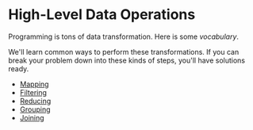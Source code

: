 # High-Level Data Operations
Programming is tons of data transformation.
Here is some _vocabulary_.

We'll learn common ways to perform these transformations.
If you can break your problem down into these kinds of steps, you'll have solutions ready.

* [Mapping](mapping.md)
* [Filtering](filtering.md)
* [Reducing](reducing.md)
* [Grouping](grouping.md)
* [Joining](joining.md)
